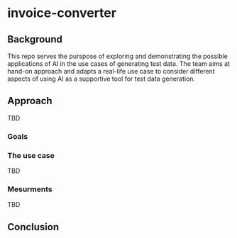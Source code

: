 # invoice-converter
## Background
This repo serves the purspose of exploring and demonstrating the possible applications of AI in the use cases of generating test data. The team aims at hand-on approach and adapts a real-life use case to consider different aspects of using AI as a supportive tool for test data generation.

## Approach
TBD
### Goals

### The use case
TBD
### Mesurments
TBD

## Conclusion


